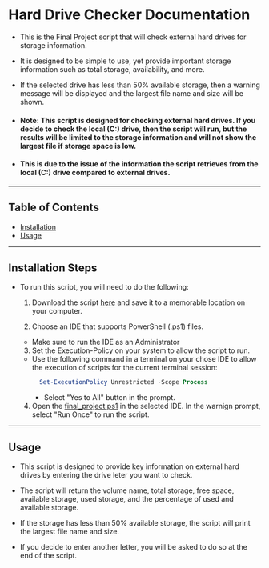 # Hard Drive Checker Documentation

- This is the Final Project script that will check external hard drives for storage information. 

- It is designed to be simple to use, yet provide important storage information such as total storage, availability, and more. 

- If the selected drive has less than 50% available storage, then a warning message will be displayed and the largest file name and size will be shown. 

- #### Note: This script is designed for checking external hard drives. If you decide to check the local (C:) drive, then the script will run, but the results will be limited to the storage information and will not show the largest file if storage space is low. 

- #### This is due to the issue of the information the script retrieves from the local (C:) drive compared to external drives.

---

## Table of Contents

- [Installation](#instlalation)
- [Usage](#usage)

---

## Installation Steps

- To run this script, you will need to do the following:

  1. Download the script [here](./final_project.ps1) and save it to a memorable location on your computer.

  2. Choose an IDE that supports PowerShell (.ps1) files.
    - Make sure to run the IDE as an Administrator 

  3. Set the Execution-Policy on your system to allow the script to run.
    - Use the following command in a terminal on your chose IDE to allow the execution of scripts for the current terminal session:
      ```powershell
        Set-ExecutionPolicy Unrestricted -Scope Process
        ```
      - Select "Yes to All" button in the prompt.

  4. Open the [final_project.ps1](./final_project.ps1) in the selected IDE. In the warnign prompt, select "Run Once" to run the script.

---

## Usage

- This script is designed to provide key information on external hard drives by entering the drive leter you want to check.

- The script will return the volume name, total storage, free space, available storage, used storage, and the percentage of used and available storage.

- If the storage has less than 50% available storage, the script will print the largest file name and size.

- If you decide to enter another letter, you will be asked to do so at the end of the script.


